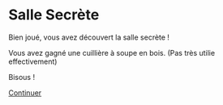 # **Salle Secrète**

Bien joué, vous avez découvert la salle secrète ! 

Vous avez gagné une cuillière à soupe en bois. (Pas très utilie effectivement)

Bisous ! 


[Continuer](https://github.com/gavet92/LABY/blob/main/index.md)
